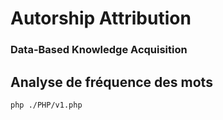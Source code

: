 Autorship Attribution
=========

### Data-Based Knowledge Acquisition

## Analyse de fréquence des mots

    php ./PHP/v1.php

